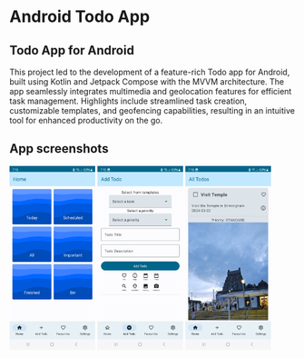 # Android Todo App
## Todo App for Android
This project led to the development of a feature-rich Todo app for Android, built using Kotlin and Jetpack Compose with the MVVM architecture. The app seamlessly integrates multimedia and geolocation features for efficient task management. Highlights include streamlined task creation, customizable templates, and geofencing capabilities, resulting in an intuitive tool for enhanced productivity on the go.

## App screenshots
<div>
    <img src="AppImages/Home_Screen.jpg" alt="Home screen" width="30%"; margin-right: 10px;>
    <img src="AppImages/Add_Todo.jpg" alt="Add todo screen" width="30%"; margin-right: 10px;>
    <img src="AppImages/Display_Todo.jpg" alt="Display todo screen" width="30%">
</div>
